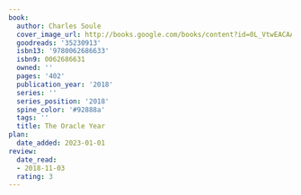 ```yaml
---
book:
  author: Charles Soule
  cover_image_url: http://books.google.com/books/content?id=0L_VtwEACAAJ&printsec=frontcover&img=1&zoom=1&source=gbs_api
  goodreads: '35230913'
  isbn13: '9780062686633'
  isbn9: 0062686631
  owned: ''
  pages: '402'
  publication_year: '2018'
  series: ''
  series_position: '2018'
  spine_color: '#92888a'
  tags: ''
  title: The Oracle Year
plan:
  date_added: 2023-01-01
review:
  date_read:
  - 2018-11-03
  rating: 3
---
```

